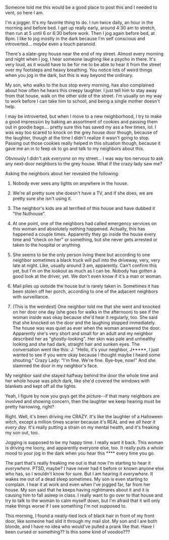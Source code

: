 Someone told me this would be a good place to post this and I needed to vent, so here I am. 

I'm a jogger. It's my favorite thing to do. I run twice daily, an hour in the morning and before bed. I get up really early, around 4:30 am to stretch, then run at 5 until 6 or 6:30 before work. Then I jog again before bed, at 8pm. I like to jog mostly in the dark because I'm self conscious and introverted... *maybe* even a touch paranoid. 

There's a slate-grey house near the end of my street. Almost every morning and night when I jog, I hear someone laughing like a psycho in there. It's very loud, as it would have to be for me to be able to hear it from the street over my footsteps and heavy breathing. You notice lots of weird things when you jog in the dark, but this is way beyond the ordinary. 

My son, who walks to the bus stop every morning, has also complained about how often he hears this creepy laughter. I just tell him to stay away from that house,  walk on the other side of the street. I'm usually on my way to work before I can take him to school, and being a single mother doesn't help.

I may be introverted, but when I move to a new neighborhood, I try to make a good impression by baking an assortment of cookies and passing them out in goodie bags.... pretty sure this has saved my ass a few times, lol. I was way too scared to knock on the grey house door though, because of the laughter, though at the time I didn't realize it wasn't going to stop. Passing out those cookies really helped in this situation though, because it gave me an in to feep ok to go and talk to my neighbors about this.

Obviously I didn't ask *everyone* on my street... I was way too nervous to ask any next-door neighbors to the grey house. What if the crazy lady saw me?

Asking the neighbors about her revealed the following:

1. Nobody ever sees any lights on anywhere in the house.

2. We're all pretty sure she doesn't have a TV, and if she does, we are pretty sure she isn't using it.

3. The neighbor's kids are all terrified of this house and have dubbed it "the Nuthouse".

4. At one point, one of the neighbors had called emergency services on this woman and absolutely nothing happened. Actually, this has happened a couple times. Apparently they go inside the house every time and "check on her" or something, but she never gets arrested or taken to the hospital or anything.

5. She seems to be the only person living there but according to one neighbor sometimes a black truck will pull into the driveway, very, very late at night. Like, usually around 3 am, apparently. Can't confirm this yet, but I'm on the lookout as much as I can be. Nobody has gotten a good look at the driver, yet. We don't even know if it's a man or woman.

6. Mail piles up outside the house but is rarely taken in. Sometimes it has been stolen off her porch, according to one of the adjacent neighbors with surveillance. 

7. (This is the weirdest) One neighbor told me that she went and knocked on her door one day (she goes for walks in the afternoon) to see if the woman inside was okay because she'd hear it regularly, too. She said that she knocked on the door and the laughing stopped immediately. The house was was quiet as ever when the woman answered the door. Apparently she's very short and small for an adult and my neighbor described her as "ghostly-looking". Her skin was pale and unhealthy looking and she had dark, straight hair and sunken eyes. The conversation went like this:
J: "Hello, it's your neighbor, J*****, I just wanted to see if you were okay because I thought maybe I heard some shouting."
Crazy Lady: "I'm fine. We're fine. Bye-bye, now!" And she slammed the door in my neighbor's face.

My neighbor said she stayed halfway behind the door the whole time and her whole house was pitch dark, like she'd covered the windows with blankets and kept off all the lights. 

Yeah, I figure by now you guys get the picture--if that many neighbors are involved and showing concern, then the laughter we keep hearing must be pretty harrowing, right?

Right. Well, it's been driving me CRAZY. It's like the laughter of a Halloween witch, except a million times scarier because it's REAL and *we all hear it every day.* It's really putting a strain on my mental health, and it's freaking my son out, too.

Jogging is supposed to be my happy time. I really want it back. This woman is driving me loony, and apparently everyone else, too. It really puts a whole mood to your jog in the dark when you hear this **** every time you go.

The part that's really freaking me out is that now I'm starting to hear it *everywhere*. PTSD, maybe? I have never had it before or known anyone else who has, so I wouldn't know for sure. But I am hearing it *everywhere*. It wakes me out of a dead sleep sometimes. My son is even starting to complain. I hear it at work and even when I've jogged far, far from her house. My son said that he keeps having nightmares about it and it is causing him to fall asleep in class. I really want to go over to that house and try to talk to the woman to calm myself down, but I'm afraid that it will only make things worse if I see something I'm not supposed to.

This morning, I found a neatly-tied lock of black hair in front of my front door, like someone had slid it through my mail slot. My son and I are both blonde, and I have no idea who would've pulled a prank like that. Have I been cursed or something?? Is this some kind of voodoo???